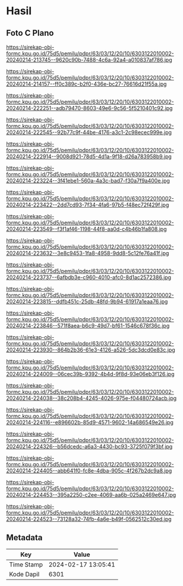 # Hasil

## Foto C Plano

https://sirekap-obj-formc.kpu.go.id/75d5/pemilu/pdpr/63/03/12/20/10/6303122010002-20240214-213745--9620c90b-7488-4c6a-92a4-a010837af786.jpg

https://sirekap-obj-formc.kpu.go.id/75d5/pemilu/pdpr/63/03/12/20/10/6303122010002-20240214-214157--ff0c389c-b2f0-436e-bc27-76616d21f55a.jpg

https://sirekap-obj-formc.kpu.go.id/75d5/pemilu/pdpr/63/03/12/20/10/6303122010002-20240214-222251--adb79470-8603-49e6-9c56-5f5210401c92.jpg

https://sirekap-obj-formc.kpu.go.id/75d5/pemilu/pdpr/63/03/12/20/10/6303122010002-20240214-222545--92b77c9f-44be-4176-a3c1-2c98ecec999e.jpg

https://sirekap-obj-formc.kpu.go.id/75d5/pemilu/pdpr/63/03/12/20/10/6303122010002-20240214-222914--9008d921-78d5-4d1a-9f18-d26a783958b9.jpg

https://sirekap-obj-formc.kpu.go.id/75d5/pemilu/pdpr/63/03/12/20/10/6303122010002-20240214-223224--3f41ebe1-560a-4a3c-bad7-f30a7f9a400e.jpg

https://sirekap-obj-formc.kpu.go.id/75d5/pemilu/pdpr/63/03/12/20/10/6303122010002-20240214-223422--2dd7cd93-7f34-4fa6-97b5-f48ec72f429f.jpg

https://sirekap-obj-formc.kpu.go.id/75d5/pemilu/pdpr/63/03/12/20/10/6303122010002-20240214-223549--f3f1af46-1198-44f8-aa0d-c4b46b1fa808.jpg

https://sirekap-obj-formc.kpu.go.id/75d5/pemilu/pdpr/63/03/12/20/10/6303122010002-20240214-223632--3e8c9453-1fa8-4958-9dd8-5c12fe76a41f.jpg

https://sirekap-obj-formc.kpu.go.id/75d5/pemilu/pdpr/63/03/12/20/10/6303122010002-20240214-223737--6afbdb3e-c960-4010-afc0-8d1ac2572386.jpg

https://sirekap-obj-formc.kpu.go.id/75d5/pemilu/pdpr/63/03/12/20/10/6303122010002-20240214-223815--ddfb451c-25db-48fd-9b94-61917a1eaa76.jpg

https://sirekap-obj-formc.kpu.go.id/75d5/pemilu/pdpr/63/03/12/20/10/6303122010002-20240214-223846--571f8aea-b6c9-49d7-bf61-1546c678f36c.jpg

https://sirekap-obj-formc.kpu.go.id/75d5/pemilu/pdpr/63/03/12/20/10/6303122010002-20240214-223930--864b2b36-61e3-4126-a526-5dc3dcd0e83c.jpg

https://sirekap-obj-formc.kpu.go.id/75d5/pemilu/pdpr/63/03/12/20/10/6303122010002-20240214-224009--06cec39b-9392-4b4d-9f8d-93e06eb3f126.jpg

https://sirekap-obj-formc.kpu.go.id/75d5/pemilu/pdpr/63/03/12/20/10/6303122010002-20240214-224038--38c208b4-4245-4026-975e-f04480724acb.jpg

https://sirekap-obj-formc.kpu.go.id/75d5/pemilu/pdpr/63/03/12/20/10/6303122010002-20240214-224116--e896602b-85d9-4571-9602-14a686549e26.jpg

https://sirekap-obj-formc.kpu.go.id/75d5/pemilu/pdpr/63/03/12/20/10/6303122010002-20240214-224326--b56dcedc-a6a3-4430-bc93-3725f079f3bf.jpg

https://sirekap-obj-formc.kpu.go.id/75d5/pemilu/pdpr/63/03/12/20/10/6303122010002-20240214-224405--abb641f0-fc8e-4dba-905c-4f267b2dc9a8.jpg

https://sirekap-obj-formc.kpu.go.id/75d5/pemilu/pdpr/63/03/12/20/10/6303122010002-20240214-224453--395a2250-c2ee-4069-aa6b-025a2469e647.jpg

https://sirekap-obj-formc.kpu.go.id/75d5/pemilu/pdpr/63/03/12/20/10/6303122010002-20240214-224523--73128a32-74fb-4a6e-b49f-0562512c30ed.jpg


## Metadata

| Key        | Value               |
| ---------- | ------------------- |
| Time Stamp | 2024-02-17 13:05:41 |
| Kode Dapil | 6301                |



